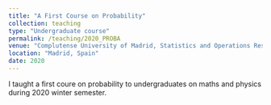 ```yaml
---
title: "A First Course on Probability"
collection: teaching
type: "Undergraduate course"
permalink: /teaching/2020_PROBA
venue: "Complutense University of Madrid, Statistics and Operations Research Department"
location: "Madrid, Spain"
date: 2020
---
```


I taught a first coure on probability to undergraduates on maths and physics during 2020 winter semester.


